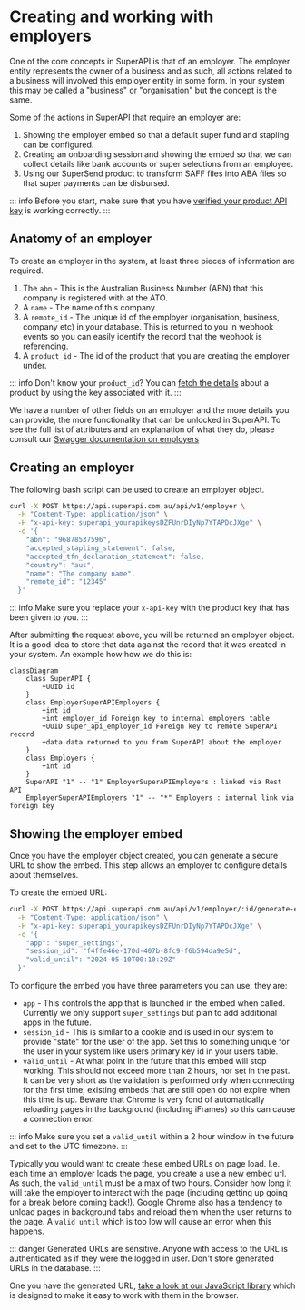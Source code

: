 # Creating and working with employers

One of the core concepts in SuperAPI is that of an employer. The employer entity represents the owner of a business and as such, all actions related to a business will involved this employer entity in some form. In your system this may be called a "business" or "organisation" but the concept is the same.

Some of the actions in SuperAPI that require an employer are:

1. Showing the employer embed so that a default super fund and stapling can be configured.
2. Creating an onboarding session and showing the embed so that we can collect details like bank accounts or super selections from an employee.
3. Using our SuperSend product to transform SAFF files into ABA files so that super payments can be disbursed.

::: info
Before you start, make sure that you have [verified your product API key](/software_partners/how_to_guides/verify_my_product_api_key/index.html) is working correctly.
:::

## Anatomy of an employer

To create an employer in the system, at least three pieces of information are required.

1. The `abn` - This is the Australian Business Number (ABN) that this company is registered with at the ATO.
2. A `name` - The name of this company
3. A `remote_id` - The unique id of the employer (organisation, business, company etc) in your database. This is returned to you in webhook events so you can easily identify the record that the webhook is referencing.
4. A `product_id` - The id of the product that you are creating the employer under.

::: info
Don't know your `product_id`? You can [fetch the details](/software_partners/how_to_guides/verify_my_product_api_key/index.html) about a product by using the key associated with it.
:::

We have a number of other fields on an employer and the more details you can provide, the more functionality that can be unlocked in SuperAPI. To see the full list of attributes and an explanation of what they do, please consult our [Swagger documentation on employers](https://api.superapi.com.au/swaggerui#/employers/SuperApiWeb.Api.V1.EmployerController.create)

## Creating an employer

The following bash script can be used to create an employer object.

```bash
curl -X POST https://api.superapi.com.au/api/v1/employer \
  -H "Content-Type: application/json" \
  -H "x-api-key: superapi_yourapikeysDZFUnrDIyNp7YTAPDcJXge" \
  -d '{
    "abn": "96878537596",
    "accepted_stapling_statement": false,
    "accepted_tfn_declaration_statement": false,
    "country": "aus",
    "name": "The company name",
    "remote_id": "12345"
  }'
```

::: info
Make sure you replace your `x-api-key` with the product key that has been given to you.
:::

After submitting the request above, you will be returned an employer object. It is a good idea to store that data against the record that it was created in your system. An example how how we do this is:

```mermaid
classDiagram
    class SuperAPI {
        +UUID id
    }
    class EmployerSuperAPIEmployers {
        +int id
        +int employer_id Foreign key to internal employers table
        +UUID super_api_employer_id Foreign key to remote SuperAPI record
        +data data returned to you from SuperAPI about the employer
    }
    class Employers {
        +int id
    }
    SuperAPI "1" -- "1" EmployerSuperAPIEmployers : linked via Rest API
    EmployerSuperAPIEmployers "1" -- "*" Employers : internal link via foreign key
```

## Showing the employer embed

Once you have the employer object created, you can generate a secure URL to show the embed. This step allows an employer to configure details about themselves.

To create the embed URL:

```bash
curl -X POST https://api.superapi.com.au/api/v1/employer/:id/generate-embed-url \
  -H "Content-Type: application/json" \
  -H "x-api-key: superapi_yourapikeysDZFUnrDIyNp7YTAPDcJXge" \
  -d '{
    "app": "super_settings",
    "session_id": "f4ffe46e-170d-407b-8fc9-f6b594da9e5d",
    "valid_until": "2024-05-10T00:10:29Z"
  }'
```

To configure the embed you have three parameters you can use, they are:

- `app` - This controls the app that is launched in the embed when called. Currently we only support `super_settings` but plan to add additional apps in the future.
- `session_id` - This is similar to a cookie and is used in our system to provide "state" for the user of the app. Set this to something unique for the user in your system like users primary key id in your users table.
- `valid_until` - At what point in the future that this embed will stop working. This should not exceed more than 2 hours, nor set in the past. It can be very short as the validation is performed only when connecting for the first time, existing embeds that are still open do not expire when this time is up. Beware that Chrome is very fond of automatically reloading pages in the background (including iFrames) so this can cause a connection error.

::: info
Make sure you set a `valid_until` within a 2 hour window in the future and set to the UTC timezone.
:::

Typically you would want to create these embed URLs on page load. I.e. each time an employer loads the page, you create a use a new embed url. As such, the `valid_until` must be a max of two hours. Consider how long it will take the employer to interact with the page (including getting up going for a break before coming back!). Google Chrome also has a tendency to unload pages in background tabs and reload them when the user returns to the page. A `valid_until` which is too low will cause an error when this happens.

::: danger
Generated URLs are sensitive. Anyone with access to the URL is authenticated as if they were the logged in user. Don't store generated URLs in the database.
:::

One you have the generated URL, [take a look at our JavaScript library](https://github.com/supersimplesuper/super-api-embed) which is designed to make it easy to work with them in the browser.
